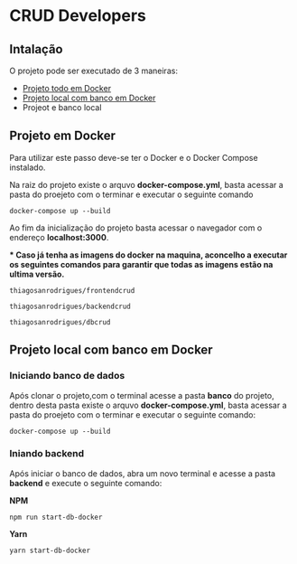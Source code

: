 <h1>CRUD Developers</h1>
<h2>Intalação</h2>
<p>O projeto pode ser executado de 3 maneiras:</p>
<ul>
  <li><a href='#projeto-docker'>Projeto todo em Docker</a></li> 
  <li><a href='#banco-local'>Projeto local com banco em Docker</a></li>
  <li>Projeot e banco local </li>
</ul>

<h2 id='projeto-docker'>Projeto em Docker</h2>
<p>Para utilizar este passo deve-se ter o Docker e o Docker Compose instalado.</p> 
<p>Na raiz do projeto existe o arquvo <b>docker-compose.yml</b>, basta acessar a pasta do proejeto com o terminar e executar o seguinte comando</p>
<p><code>docker-compose up --build</code></p>
<p>Ao fim da inicialização do projeto basta acessar o navegador com o endereço <b>localhost:3000</b>.</p>
<p><b>* Caso já tenha as imagens do docker na maquina, aconcelho a executar os seguintes comandos para garantir que todas as imagens estão na ultima versão.</b></p>
<p><code>thiagosanrodrigues/frontendcrud</code><p/>
<p><code>thiagosanrodrigues/backendcrud</code><p/>
<p><code>thiagosanrodrigues/dbcrud</code><p/>

<h2 id='banco-local'>Projeto local com banco em Docker</h2>
<h3>Iniciando banco de dados</h3>
<p>Após clonar o projeto,com o terminal acesse a pasta <b>banco</b> do projeto, dentro desta pasta   existe o arquvo <b>docker-compose.yml</b>, basta acessar a pasta do proejeto com o terminar e executar o seguinte comando:</p>
<p><code>docker-compose up --build</code></p>
<h3>Iniando backend</h3>
<p>Após iniciar o banco de dados, abra um novo terminal e acesse a pasta <b>backend</b> e execute o seguinte comando:</p>
<p><b>NPM</b></p>
<p><code>npm run start-db-docker</code></p> 
<p><b>Yarn</b></p>
<p><code>yarn start-db-docker</code></p> 
